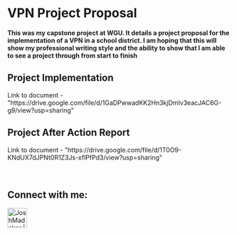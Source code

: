<h1>VPN Project Proposal</h1>

<b>This was my capstone project at WGU. It details a project proposal for the implementation of a VPN in a school district. I am hoping that this will show my professional writing style and the ability to show that I am able to see a project through from start to finish</b>



<h2>Project Implementation</h2>
Link to document - "https://drive.google.com/file/d/1GaDPwwadKK2Hn3kjDmIv3eacJAC6G-g9/view?usp=sharing"


<h2>Project After Action Report</h2>
Link to document - "https://drive.google.com/file/d/1T0O9-KNdUX7dJPNt0R1Z3Js-xflPfPd3/view?usp=sharing"

<br/>
<br/>
<br/>

<h2> Connect with me:</h2>

[<img align="left" alt="JoshMadakor | LinkedIn" width="44px" src="https://cdn.jsdelivr.net/npm/simple-icons@v3/icons/linkedin.svg" />][linkedin]

[linkedin]: https://linkedin.com/in/holly-dowdle-53b8b8128


<!--
**cyberwolfgrl/cyberwolfgrl** is a ✨ _special_ ✨ repository because its `README.md` (this file) appears on your GitHub profile.

Here are some ideas to get you started:

- 🔭 I’m currently working on ...
- 🌱 I’m currently learning ...
- 👯 I’m looking to collaborate on ...
- 🤔 I’m looking for help with ...
- 💬 Ask me about ...
- 📫 How to reach me: ...
- 😄 Pronouns: ...
- ⚡ Fun fact: ...
-->
